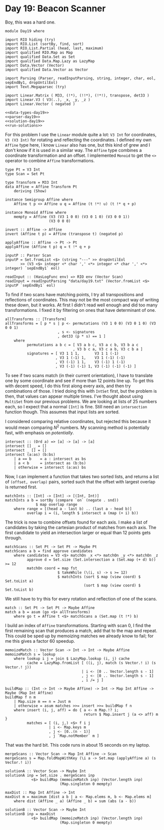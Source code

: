 # Day 19: Beacon Scanner
Boy, this was a hard one.

``` {.haskell file=app/Day19.hs}
module Day19 where

import RIO hiding (try)
import RIO.List (sortBy, find, sort)
import RIO.List.Partial (head, last, maximum)
import qualified RIO.Map as Map
import qualified Data.Set as Set
import qualified Data.Map.Lazy as LazyMap
import Data.Vector (Vector)
import qualified Data.Vector as Vector

import Parsing (Parser, readInputParsing, string, integer, char, eol, sepEndBy1, dropUntilEol)
import Text.Megaparsec (try)

import Linear.Matrix ( M33, (!*), (!!*), (!*!), transpose, det33 )
import Linear.V3 ( V3(..), _x, _y, _z )
import Linear.Vector ( negated )

<<data-types-day19>>
<<parser-day19>>
<<solution-day19>>
<<run-solutions>>
```

For this problem I use the `Linear` module quite a lot: `V3 Int` for coordinates, `V3 (V3 Int)` for rotating and reflecting the coordinates. I defined my own `Affine` type here, I know `Linear` also has one, but this kind of grew and I don't know if it is used in a similar way. The `Affine` type combines a coordinate transformation and an offset. I implemented `Monoid` to get the `<>` operator to combine `Affine` transformations.

``` {.haskell #data-types-day19}
type Pt = V3 Int
type Scan = Set Pt

type Transform = M33 Int
data Affine = Affine Transform Pt
    deriving (Show)

instance Semigroup Affine where
    Affine t p <> Affine u q = Affine (t !*! u) (t !* q + p)

instance Monoid Affine where
    mempty = Affine (V3 (V3 1 0 0) (V3 0 1 0) (V3 0 0 1))
                    (V3 0 0 0)

invert :: Affine -> Affine
invert (Affine t p) = Affine (transpose t) (negated p)

applyAffine :: Affine -> Pt -> Pt
applyAffine (Affine t p) q = t !* q + p
```

``` {.haskell #parser-day19}
inputP :: Parser Scan
inputP = Set.fromList <$> (string "---" >> dropUntilEol
       >> (V3 <$> integer <* char ',' <*> integer <* char ',' <*> integer) `sepEndBy1` eol)

readInput :: (HasLogFunc env) => RIO env (Vector Scan)
readInput = readInputParsing "data/day19.txt" (Vector.fromList <$> inputP `sepEndBy1` eol)
```

To find if two scans have matching points, I try all transpositions and reflections of coordinates. This may not be the most compact way of writing these down, but it works. At first I didn't read well enough and did too many transformations. I fixed it by filtering on ones that have determinant of one.

``` {.haskell #solution-day19}
allTransforms :: [Transform]
allTransforms = [ p * s | p <- permutations (V3 1 0 0) (V3 0 1 0) (V3 0 0 1)
                        , s <- signatures
                        , det33 (p * s) == 1 ]
    where
          permutations a b c = [ V3 a b c, V3 a c b, V3 b a c
                               , V3 b c a, V3 c a b, V3 c b a ]
          signatures = [ V3 1 1 1,       V3 1 1 (-1)
                       , V3 1 (-1) 1,    V3 1 (-1) (-1)
                       , V3 (-1) 1 1,    V3 (-1) 1 (-1)
                       , V3 (-1) (-1) 1, V3 (-1) (-1) (-1) ]
```

To see if two scans match (in their current orientation), I have to translate one by some coordinate and see if more than 12 points line up. To get this with decent speed, I do this first along every axis, and then try combinations of those. I tried doing this with `IntSet` first, but the problem is then, that values can appear multiple times. I've thought about using `MultiSet` from our previous problems. We are looking at lists of 25 numbers each, so I expect that a normal `[Int]` is fine. Still need an `intersection` function though. This assumes that input lists are sorted.

I considered comparing relative coordinates, but rejected this because it would mean comparing $N^2$ numbers. My scanning method is potentially fast, with emphasis on *potentially*.

``` {.haskell #solution-day19}
intersect :: (Ord a) => [a] -> [a] -> [a]
intersect [] _ = []
intersect _ [] = []
intersect (a:as) (b:bs)
    | a == b    = a : intersect as bs
    | a < b     = intersect as (b:bs)
    | otherwise = intersect (a:as) bs
```

Now, I can implement a function that takes two sorted lists, and returns a list of `(offset, overlap)` pairs, sorted such that the offset with largest overlap is returned first.

``` {.haskell #solution-day19}
matchInts :: [Int] -> [Int] -> [(Int, Int)]
matchInts a b = sortBy (compare `on` (negate . snd))
              $ map overlap range
    where range = [(head a - last b) .. (last a - head b)]
          overlap i = (i, length $ intersect a (map (+ i) b))
```

The trick is now to combine offsets found for each axis. I make a list of candidates by taking the cartesian product of matches from each axis. The first candidate to yield an intersection larger or equal than 12 points gets through.

``` {.haskell #solution-day19}
matchScans :: Set Pt -> Set Pt -> Maybe Pt
matchScans a b = find approve candidates
    where candidates = V3 <$> matchOn _x <*> matchOn _y <*> matchOn _z
          approve d = Set.size (Set.intersection a (Set.map (+ d) b)) >= 12
          matchOn coord = map fst
                        $ takeWhile (\(i, s) -> s >= 12)
                        $ matchInts (sort $ map (view coord) $ Set.toList a)
                                    (sort $ map (view coord) $ Set.toList b)
```

We still have to try this for every rotation and reflection of one of the scans.

``` {.haskell #solution-day19}
match :: Set Pt -> Set Pt -> Maybe Affine
match a b = asum (go <$> allTransforms)
    where go t = Affine t <$> matchScans a (Set.map (t !*) b)
```

I build an index of `Affine` transformations. Starting with scan 0, I find the first remaining scan that produces a match, add that to the map and repeat. This could be sped up by memoizing matches we already know to fail; for me this gives a factor 60 speedup.

``` {.haskell #solution-day19}
memoizeMatch :: Vector Scan -> Int -> Int -> Maybe Affine
memoizeMatch s = lookup
    where lookup i j = join $ LazyMap.lookup (i, j) cache
          cache = LazyMap.fromList [ ((i, j), match (s Vector.! i) (s Vector.! j))
                                   | i <- [0 .. Vector.length s - 1]
                                   , j <- [0 .. Vector.length s - 1]
                                   , i /= j ]

buildMap :: (Int -> Int -> Maybe Affine) -> Int -> Map Int Affine -> Maybe (Map Int Affine)
buildMap f n m
    | Map.size m == n = Just m
    | otherwise = asum matches >>= insert >>= buildMap f n
    where insert (i, j, aff) = do { a <- m Map.!? i;
                                    return $ Map.insert j (a <> aff) m }
          matches = [ (i, j,) <$> f i j
                    | i <- Map.keys m
                    , j <- [0..(n - 1)]
                    , j `Map.notMember` m ]
```

That was the hard bit. This code runs in about 15 seconds on my laptop.

``` {.haskell #solution-day19}
mergeScans :: Vector Scan -> Map Int Affine -> Scan
mergeScans s = Map.foldMapWithKey (\i a -> Set.map (applyAffine a) (s Vector.! i))

solutionA :: Vector Scan -> Maybe Int
solutionA inp = Set.size . mergeScans inp
            <$> buildMap (memoizeMatch inp) (Vector.length inp)
                         (Map.singleton 0 mempty)

maxDist :: Map Int Affine -> Int
maxDist m = maximum [dist a b | a <- Map.elems m, b <- Map.elems m]
    where dist (Affine _ a) (Affine _ b) = sum (abs (a - b))

solutionB :: Vector Scan -> Maybe Int
solutionB inp = maxDist
            <$> buildMap (memoizeMatch inp) (Vector.length inp)
                         (Map.singleton 0 mempty)
```
